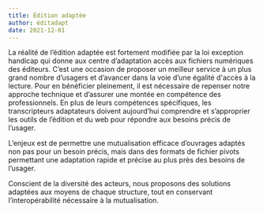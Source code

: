 ```yaml
---
title: Édition adaptée
author: éditadapt
date: 2021-12-01
---
```



La réalité de l’édition adaptée est fortement modifiée par la loi exception handicap qui donne aux centre d’adaptation accès aux fichiers numériques des éditeurs. C’est une occasion de proposer un meilleur service à un plus grand nombre d’usagers et d’avancer dans la voie d’une égalité d'accès à la lecture. Pour en bénéficier pleinement, il est nécessaire de repenser notre approche technique et d’assurer une montée en compétence des professionnels. En plus de leurs compétences spécifiques, les transcripteurs adaptateurs doivent aujourd’hui comprendre et s’approprier les outils de l’édition et du web pour répondre aux besoins précis de l’usager. 

L’enjeux est de permettre une mutualisation efficace d’ouvrages adaptés non pas pour un besoin précis, mais dans des formats de fichier pivots permettant une adaptation rapide et précise au plus près des besoins de l’usager. 

Conscient de la diversité des acteurs, nous proposons des solutions adaptées aux moyens de chaque structure, tout en conservant l’interopérabilité nécessaire à la mutualisation.
